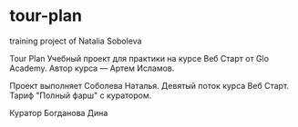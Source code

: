 # tour-plan
training project of Natalia Soboleva

Tour Plan
Учебный проект для практики на курсе Веб Старт от Glo Academy. Автор курса — Артем Исламов.

Проект выполняет
Соболева Наталья. Девятый поток курса Веб Старт. Тариф "Полный фарш" с куратором.

Куратор
Богданова Дина